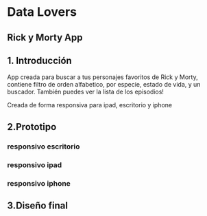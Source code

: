 # Data Lovers

## Rick y Morty App

## 1. Introducción

App creada para buscar a tus personajes favoritos de Rick y Morty, contiene filtro
de orden alfabetico, por especie, estado de vida, y un buscador. También puedes ver
la lista de los episodios!

Creada de forma responsiva para ipad, escritorio y iphone

## 2.Prototipo

### responsivo escritorio

### responsivo ipad

### responsivo iphone

## 3.Diseño final
